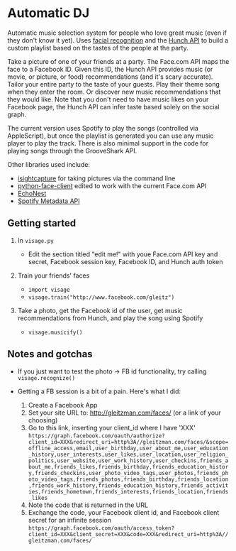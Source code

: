 Automatic DJ
================================

Automatic music selection system for people
who love great music (even if they don't know it yet). Uses [facial recognition](http://developers.face.com/) and the [Hunch API](http://hunch.com/developers) to build a custom playlist based on the tastes of the people at the party.

Take a picture of one of your friends at a party. The Face.com API maps the face to a Facebook ID. Given this ID, the Hunch API provides music (or movie, or picture, or food) recommendations (and it's scary accurate). Tailor your entire party to the taste of your guests. Play their theme song when they enter the room. Or discover new music recommendations that they would like. Note that you don't need to have music likes on your Facebook page, the Hunch API can infer taste based solely on the social graph.

The current version uses Spotify to play the songs (controlled via AppleScript), but once the playlist is generated you can use any music player to play the track. There is also minimal support in the code for playing songs through the GrooveShark API.

Other libraries used include:

* [isightcapture](http://www.intergalactic.de/pages/iSight.html) for taking pictures via the command line
* [python-face-client](https://github.com/Kami/python-face-client) edited to work with the current Face.com API
* [EchoNest](http://code.google.com/p/pyechonest/)
* [Spotify Metadata API](http://developer.spotify.com/en/metadata-api/overview/)


Getting started
---------------

1. In `visage.py`
   * Edit the section titled "edit me!" with youe Face.com API key and secret, Facebook session key, Facebook ID, and Hunch auth token

2. Train your friends' faces
   * `import visage`
   * `visage.train("http://www.facebook.com/gleitz")`

4. Take a photo, get the Facebook id of the user, get music recommendations from Hunch, and play the song using Spotify
   * `visage.musicify()`

Notes and gotchas
-----------------

* If you just want to test the photo -> FB id functionality, try calling `visage.recognize()`

* Getting a FB session is a bit of a pain. Here's what I did:
  1. Create a Facebook App
  2. Set your site URL to: http://gleitzman.com/faces/ (or a link of your choosing)
  3. Go to this link, inserting your client_id where I have 'XXX' `https://graph.facebook.com/oauth/authorize?client_id=XXX&redirect_uri=http%3A//gleitzman.com/faces/&scope=offline_access,email,user_birthday,user_about_me,user_education_history,user_interests,user_likes,user_location,user_religion_politics,user_website,user_work_history,user_checkins,friends_about_me,friends_likes,friends_birthday,friends_education_history,friends_checkins,user_photo_video_tags,user_photos,friends_photo_video_tags,friends_photos,friends_birthday,friends_location,friends_work_history,friends_education_history,friends_activities,friends_hometown,friends_interests,friends_location,friends_likes`
  4. Note the code that is returned in the URL
  5. Exchange the code, your Facebook client id, and Facebook client secret for an infinite session `https://graph.facebook.com/oauth/access_token?client_id=XXX&client_secret=XXX&code=XXX&redirect_uri=http%3A//gleitzman.com/faces/`